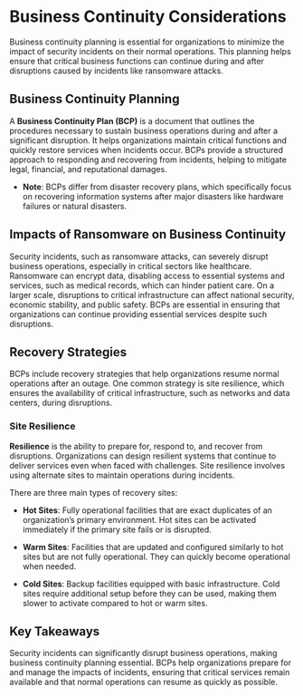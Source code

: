 # Business Continuity Considerations

Business continuity planning is essential for organizations to minimize the impact of security incidents on their normal operations. This planning helps ensure that critical business functions can continue during and after disruptions caused by incidents like ransomware attacks.

## Business Continuity Planning

A **Business Continuity Plan (BCP)** is a document that outlines the procedures necessary to sustain business operations during and after a significant disruption. It helps organizations maintain critical functions and quickly restore services when incidents occur. BCPs provide a structured approach to responding and recovering from incidents, helping to mitigate legal, financial, and reputational damages.

- **Note**: BCPs differ from disaster recovery plans, which specifically focus on recovering information systems after major disasters like hardware failures or natural disasters.

## Impacts of Ransomware on Business Continuity

Security incidents, such as ransomware attacks, can severely disrupt business operations, especially in critical sectors like healthcare. Ransomware can encrypt data, disabling access to essential systems and services, such as medical records, which can hinder patient care. On a larger scale, disruptions to critical infrastructure can affect national security, economic stability, and public safety. BCPs are essential in ensuring that organizations can continue providing essential services despite such disruptions.

## Recovery Strategies

BCPs include recovery strategies that help organizations resume normal operations after an outage. One common strategy is site resilience, which ensures the availability of critical infrastructure, such as networks and data centers, during disruptions.

### Site Resilience

**Resilience** is the ability to prepare for, respond to, and recover from disruptions. Organizations can design resilient systems that continue to deliver services even when faced with challenges. Site resilience involves using alternate sites to maintain operations during incidents.

There are three main types of recovery sites:

- **Hot Sites**: Fully operational facilities that are exact duplicates of an organization’s primary environment. Hot sites can be activated immediately if the primary site fails or is disrupted.

- **Warm Sites**: Facilities that are updated and configured similarly to hot sites but are not fully operational. They can quickly become operational when needed.

- **Cold Sites**: Backup facilities equipped with basic infrastructure. Cold sites require additional setup before they can be used, making them slower to activate compared to hot or warm sites.

## Key Takeaways

Security incidents can significantly disrupt business operations, making business continuity planning essential. BCPs help organizations prepare for and manage the impacts of incidents, ensuring that critical services remain available and that normal operations can resume as quickly as possible.
